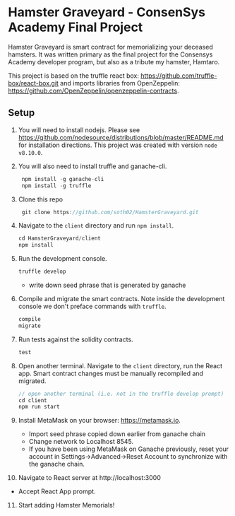 # Hamster Graveyard - ConsenSys Academy Final Project

Hamster Graveyard is smart contract for memorializing your deceased hamsters.  It was written primary as the final project for the Consensys Academy developer program, but also as a tribute my hamster, Hamtaro.

This project is based on the truffle react box: https://github.com/truffle-box/react-box.git and imports libraries from OpenZeppelin: 
https://github.com/OpenZeppelin/openzeppelin-contracts.
## Setup

1. You will need to install nodejs.  Please see https://github.com/nodesource/distributions/blob/master/README.md for installation    directions.  This project was created with version `node v8.10.0`.

2. You will also need to install truffle and ganache-cli.

   ```js
    npm install -g ganache-cli
    npm install -g truffle
   ```
3. Clone this repo

   ```js
    git clone https://github.com/soth02/HamsterGraveyard.git
   ```
4. Navigate to the `client` directory and run `npm install`.
   
   ```js
   cd HamsterGraveyard/client
   npm install
   ```
   
5. Run the development console.
    ```javascript
    truffle develop
    ```
    * write down seed phrase that is generated by ganache
    
6. Compile and migrate the smart contracts. Note inside the development console we don't preface commands with `truffle`.
    ```javascript
    compile
    migrate
    ```
7. Run tests against the solidity contracts.

    ```javascript
    test
    ```

8. Open another terminal.  Navigate to the `client` directory, run the React app. Smart contract changes must be manually recompiled and migrated.
    ```javascript
    // open another terminal (i.e. not in the truffle develop prompt)
    cd client
    npm run start
    ```
9. Install MetaMask on your browser: https://metamask.io.
   * Import seed phrase copied down earlier from ganache chain
   * Change network to Localhost 8545.
   * If you have been using MetaMask on Ganache previously, reset your account
     in Settings->Advanced->Reset Account to synchronize with the ganache chain.

10. Navigate to React server at http://localhost:3000
   * Accept React App prompt.

11. Start adding Hamster Memorials!
